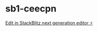 # sb1-ceecpn

[Edit in StackBlitz next generation editor ⚡️](https://stackblitz.com/~/github.com/Kosei-Fujimoto/sb1-ceecpn)
